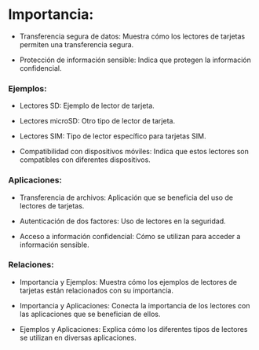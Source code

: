 # Importancia:

* Transferencia segura de datos: Muestra cómo los lectores de tarjetas permiten una transferencia segura.

* Protección de información sensible: Indica que protegen la información confidencial.

### Ejemplos:

* Lectores SD: Ejemplo de lector de tarjeta.

* Lectores microSD: Otro tipo de lector de tarjeta.

* Lectores SIM: Tipo de lector específico para tarjetas SIM.

* Compatibilidad con dispositivos móviles: Indica que estos lectores son compatibles con diferentes dispositivos.

### Aplicaciones:

* Transferencia de archivos: Aplicación que se beneficia del uso de lectores de tarjetas.

* Autenticación de dos factores: Uso de lectores en la seguridad.

* Acceso a información confidencial: Cómo se utilizan para acceder a información sensible.

### Relaciones:

* Importancia y Ejemplos: Muestra cómo los ejemplos de lectores de tarjetas están relacionados con su importancia.

* Importancia y Aplicaciones: Conecta la importancia de los lectores con las aplicaciones que se benefician de ellos.

* Ejemplos y Aplicaciones: Explica cómo los diferentes tipos de lectores se utilizan en diversas aplicaciones.
